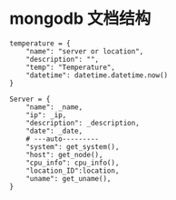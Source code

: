 mongodb 文档结构
=======================


    temperature = {
        "name": "server or location",
        "description": "",
        "temp": "Temperature",
        "datetime": datetime.datetime.now()
    }

    Server = {
        "name": _name,
        "ip": _ip,
        "description": _description,
        "date": _date,
        # ---auto---------
        "system": get_system(),
        "host": get_node(),
        "cpu_info": cpu_info(),
        "location_ID":location,
        "uname": get_uname(),
    }